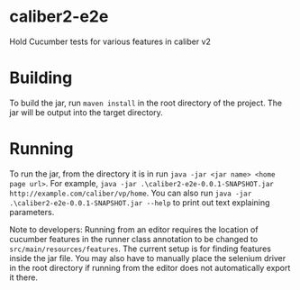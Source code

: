 # caliber2-e2e
Hold Cucumber tests for various features in caliber v2

# Building
To build the jar, run `maven install` in the root directory of the project. The jar will 
be output into the target directory.

# Running
To run the jar, from the directory it is in run `java -jar <jar name> <home page url>`.
For example, `java -jar .\caliber2-e2e-0.0.1-SNAPSHOT.jar http://example.com/caliber/vp/home`.
You can also run `java -jar .\caliber2-e2e-0.0.1-SNAPSHOT.jar --help` to print out 
text explaining parameters.

Note to developers:
Running from an editor requires the location of cucumber features in the runner 
class annotation to be changed to `src/main/resources/features`. The current setup 
is for finding features inside the jar file. You may also have to manually place the 
selenium driver in the root directory if running from the editor does not automatically 
export it there.